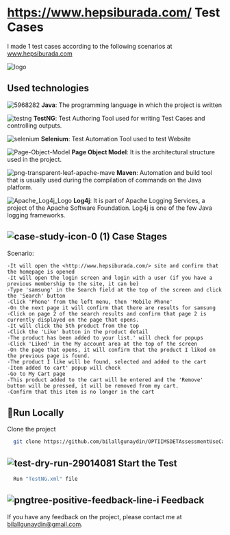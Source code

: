 
# https://www.hepsiburada.com/ Test Cases

I made 1 test cases according to the following scenarios at www.hepsiburada.com


![logo](https://user-images.githubusercontent.com/21973124/198894726-12e64894-fd88-4d67-a6c9-bccc10ce2902.png)

## Used technologies



![5968282](https://user-images.githubusercontent.com/21973124/198895378-1a03bc27-0baf-4631-bc85-3ffad86da644.png)  **Java**: The programming language in which the project is written

![testng](https://user-images.githubusercontent.com/21973124/198895448-faeb21b7-ddc7-4c72-9f67-90c092d1e7fe.png)   **TestNG**: Test Authoring Tool used for writing Test Cases and controlling outputs.

![selenium](https://user-images.githubusercontent.com/21973124/198895496-06aa962b-f22e-478e-bc86-ce482c513192.png) **Selenium**: Test Automation Tool used to test Website

![Page-Object-Model](https://user-images.githubusercontent.com/21973124/198896027-6ad45ea7-7ac5-4a5d-ae30-34a7ae5efcda.png)  **Page Object Model**: It is the architectural structure used in the project.

![png-transparent-leaf-apache-mave](https://user-images.githubusercontent.com/21973124/198895707-3ea65ae1-48fc-4ca3-9e82-87d09a301959.png)  **Maven**: Automation and build tool that is usually used during the compilation of commands on the Java platform.

![Apache_Log4j_Logo](https://user-images.githubusercontent.com/21973124/198895765-ce802f9b-3d45-45d3-9822-b67622b71ed8.png)  **Log4j**: It is part of Apache Logging Services, a project of the Apache Software Foundation. Log4j is one of the few Java logging frameworks.


## ![case-study-icon-0 (1)](https://user-images.githubusercontent.com/21973124/198896091-442fc6f2-91bb-4473-9202-090be768ca3f.png)  Case Stages

  Scenario: 

       
    -It will open the <http://www.hepsiburada.com/> site and confirm that the homepage is opened
    -It will open the login screen and login with a user (if you have a previous membership to the site, it can be)
    -Type 'samsung' in the Search field at the top of the screen and click the 'Search' button
    -Click 'Phone' from the left menu, then 'Mobile Phone'
    -On the next page it will confirm that there are results for samsung
    -Click on page 2 of the search results and confirm that page 2 is currently displayed on the page that opens.
    -It will click the 5th product from the top
    -Click the 'Like' button in the product detail
    -The product has been added to your list.' will check for popups
    -Click 'Liked' in the My account area at the top of the screen
    -On the page that opens, it will confirm that the product I liked on the previous page is found.
    -The product I like will be found, selected and added to the cart
    -Item added to cart' popup will check
    -Go to My Cart page
    -This product added to the cart will be entered and the 'Remove' button will be pressed, it will be removed from my cart.
    -Confirm that this item is no longer in the cart
        
  
## 🏃Run Locally

Clone the project

```bash
  git clone https://github.com/bilallgunaydin/OPTIIMSDETAssessmentUseCase.git
```

## ![test-dry-run-29014081](https://user-images.githubusercontent.com/21973124/198896684-430908ac-3c2d-40da-9b15-2759db05a707.jpg)  Start the Test

```bash
  Run "TestNG.xml" file
```


## ![pngtree-positive-feedback-line-i](https://user-images.githubusercontent.com/21973124/198895901-dee46283-e1cf-48e0-8fe6-af2d6cfe41c7.jpg) Feedback

If you have any feedback on the project, please contact me at bilallgunaydin@gmail.com.

  
